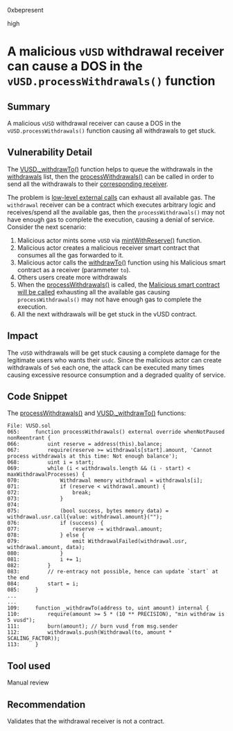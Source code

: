 0xbepresent

high

# A malicious `vUSD` withdrawal receiver can cause a DOS in the `vUSD.processWithdrawals()` function

## Summary

A malicious `vUSD` withdrawal receiver can cause a DOS in the `vUSD.processWithdrawals()` function causing all withdrawals to get stuck.

## Vulnerability Detail

The [VUSD._withdrawTo()](https://github.com/sherlock-audit/2023-04-hubble-exchange/blob/main/hubble-protocol/contracts/VUSD.sol#L109) function helps to queue the withdrawals in the [withdrawals](https://github.com/sherlock-audit/2023-04-hubble-exchange/blob/main/hubble-protocol/contracts/VUSD.sol#L112C9-L112C20) list, then the [processWithdrawals()](https://github.com/sherlock-audit/2023-04-hubble-exchange/blob/main/hubble-protocol/contracts/VUSD.sol#L65C14-L65C32) can be called in order to send all the withdrawals to their [corresponding receiver](https://github.com/sherlock-audit/2023-04-hubble-exchange/blob/main/hubble-protocol/contracts/VUSD.sol#L75).

The problem is [low-level external calls](https://github.com/sherlock-audit/2023-04-hubble-exchange/blob/main/hubble-protocol/contracts/VUSD.sol#L75) can exhaust all available gas. The `withdrawal` receiver can be a contract which executes arbitrary logic and receives/spend all the available gas, then the `processWithdrawals()` may not have enough gas to complete the execution, causing a denial of service. Consider the next scenario:

1. Malicious actor mints some `vUSD` via [mintWithReserve()](https://github.com/sherlock-audit/2023-04-hubble-exchange/blob/main/hubble-protocol/contracts/VUSD.sol#L45) function.
2. Malicious actor creates a malicious receiver smart contract that consumes all the gas forwarded to it.
3. Malicious actor calls the [withdrawTo()](https://github.com/sherlock-audit/2023-04-hubble-exchange/blob/main/hubble-protocol/contracts/VUSD.sol#L58C14-L58C24) function using his Malicious smart contract as a receiver (parammeter `to`).
4. Others users create more withdrawals
5. When the [processWithdrawals()](https://github.com/sherlock-audit/2023-04-hubble-exchange/blob/main/hubble-protocol/contracts/VUSD.sol#L65C14-L65C32) is called, the [Malicious smart contract will be called](https://github.com/sherlock-audit/2023-04-hubble-exchange/blob/main/hubble-protocol/contracts/VUSD.sol#L75) exhausting all the available gas causing `processWithdrawals()` may not have enough gas to complete the execution.
6. All the next withdrawals will be get stuck in the vUSD contract.

## Impact

The `vUSD` withdrawals will be get stuck causing a complete damage for the legitimate users who wants their `usdc`. Since the malicious actor can create withdrawals of `5e6` each one, the attack can be executed many times causing excessive resource consumption and a degraded quality of service.

## Code Snippet

The [processWithdrawals()](https://github.com/sherlock-audit/2023-04-hubble-exchange/blob/main/hubble-protocol/contracts/VUSD.sol#L65C14-L65C32) and [VUSD._withdrawTo()](https://github.com/sherlock-audit/2023-04-hubble-exchange/blob/main/hubble-protocol/contracts/VUSD.sol#L109) functions:

```solidity
File: VUSD.sol
065:     function processWithdrawals() external override whenNotPaused nonReentrant {
066:         uint reserve = address(this).balance;
067:         require(reserve >= withdrawals[start].amount, 'Cannot process withdrawals at this time: Not enough balance');
068:         uint i = start;
069:         while (i < withdrawals.length && (i - start) < maxWithdrawalProcesses) {
070:             Withdrawal memory withdrawal = withdrawals[i];
071:             if (reserve < withdrawal.amount) {
072:                 break;
073:             }
074: 
075:             (bool success, bytes memory data) = withdrawal.usr.call{value: withdrawal.amount}("");
076:             if (success) {
077:                 reserve -= withdrawal.amount;
078:             } else {
079:                 emit WithdrawalFailed(withdrawal.usr, withdrawal.amount, data);
080:             }
081:             i += 1;
082:         }
083:         // re-entracy not possible, hence can update `start` at the end
084:         start = i;
085:     }
...
...
109:     function _withdrawTo(address to, uint amount) internal {
110:         require(amount >= 5 * (10 ** PRECISION), "min withdraw is 5 vusd");
111:         burn(amount); // burn vusd from msg.sender
112:         withdrawals.push(Withdrawal(to, amount * SCALING_FACTOR));
113:     }
```

## Tool used

Manual review

## Recommendation

Validates that the withdrawal receiver is not a contract.